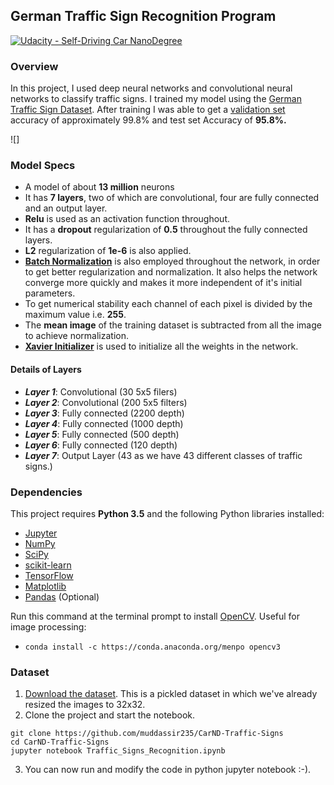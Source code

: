 ## German Traffic Sign Recognition Program
[![Udacity - Self-Driving Car NanoDegree](https://s3.amazonaws.com/udacity-sdc/github/shield-carnd.svg)](http://www.udacity.com/drive)

### Overview

In this project, I used deep neural networks and convolutional neural networks to classify traffic signs. I trained my model using the [German Traffic Sign Dataset](http://benchmark.ini.rub.de/?section=gtsrb&subsection=dataset). After training I was able to get a [validation set](https://en.wikipedia.org/wiki/Test_set#Validation_set) accuracy of approximately 99.8% and test set Accuracy of **95.8%.**

![]
### Model Specs
- A model of about **13 million** neurons
- It has **7 layers**, two of which are convolutional, four are fully connected and an output layer.
- **Relu** is used as an activation function throughout.
- It has a **dropout** regularization of **0.5** throughout the fully connected layers.
- **L2** regularization of **1e-6** is also applied.
- **[Batch Normalization](http://jmlr.org/proceedings/papers/v37/ioffe15.pdf)** is also employed throughout the network, in order to get better regularization and normalization. It also helps the network converge more quickly and makes it more independent of it's initial parameters.
- To get numerical stability each channel of each pixel is divided by the maximum value i.e. **255**.
- The **mean image** of the training dataset is subtracted from all the image to achieve normalization.
- **[Xavier Initializer](http://jmlr.org/proceedings/papers/v9/glorot10a/glorot10a.pdf)** is used to initialize all the weights in the network.

#### **Details of Layers**
- _**Layer 1**_: Convolutional (30 5x5 filers)
- _**Layer 2**_: Convolutional (200 5x5 filters)
- _**Layer 3**_: Fully connected (2200 depth)
- _**Layer 4**_: Fully connected (1000 depth)
- _**Layer 5**_: Fully connected (500 depth)
- _**Layer 6**_: Fully connected (120 depth)
- _**Layer 7**_: Output Layer (43 as we have 43 different classes of traffic signs.)

### Dependencies

This project requires **Python 3.5** and the following Python libraries installed:

- [Jupyter](http://jupyter.org/)
- [NumPy](http://www.numpy.org/)
- [SciPy](https://www.scipy.org/)
- [scikit-learn](http://scikit-learn.org/)
- [TensorFlow](http://tensorflow.org)
- [Matplotlib](http://matplotlib.org/)
- [Pandas](http://pandas.pydata.org/) (Optional)

Run this command at the terminal prompt to install [OpenCV](http://opencv.org/). Useful for image processing:

- `conda install -c https://conda.anaconda.org/menpo opencv3`

### Dataset

1. [Download the dataset](https://d17h27t6h515a5.cloudfront.net/topher/2016/November/581faac4_traffic-signs-data/traffic-signs-data.zip). This is a pickled dataset in which we've already resized the images to 32x32.
2. Clone the project and start the notebook.
```
git clone https://github.com/muddassir235/CarND-Traffic-Signs
cd CarND-Traffic-Signs
jupyter notebook Traffic_Signs_Recognition.ipynb
```
3. You can now run and modify the code in python jupyter notebook :-).

